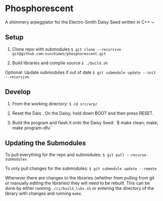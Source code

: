 # Phosphorescent
A shimmery arpeggiator for the Electro-Smith Daisy Seed written in C++ ~

## Setup

1. Clone repo with submodules
`$ git clone --recursive git@github.com:sunchimes/phosphorescent.git`

2. Build libraries and compile source
`$ ./build.sh`

Optional: Update submodules if out of date
`$ git submodule update --init --recursive`


## Develop

1. From the working directory:
`$ cd src/arp/`

2. Reset the Dais      . On the Daisy, hold down BOOT and then press RESET. 

3. Build the program and flash it onto the Daisy Seed:
`$ make clean; make; make program-dfu``


## Updating the Submodules

To pull everything for the repo and submodules:
`$ git pull --recurse-submodules`

To only pull changes for the submodules:
`$ git submodule update --remote`

Whenever there are changes to the libraries (whether from pulling from git or manually editing the libraries) they will need to be rebuilt. This can be done by either running `./ci/build_libs.sh` or entering the directory of the library with changes and running `make`.


